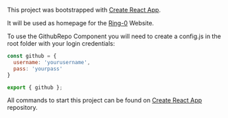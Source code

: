 This project was bootstrapped with [Create React App](https://github.com/facebookincubator/create-react-app).

It will be used as homepage for the [Ring-0](https://ringsec.net) Website.

To use the GithubRepo Component you will need to create a config.js in the root folder with your login credentials:

```javascript
const github = {
  username: 'yourusername',
  pass: 'yourpass'
}

export { github };
```

All commands to start this project can be found on [Create React App](https://github.com/facebookincubator/create-react-app) repository.
